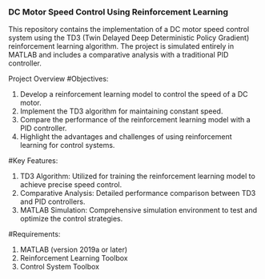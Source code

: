 ### DC Motor Speed Control Using Reinforcement Learning
This repository contains the implementation of a DC motor speed control system using the TD3 (Twin Delayed Deep Deterministic Policy Gradient) reinforcement learning algorithm. The project is simulated entirely in MATLAB and includes a comparative analysis with a traditional PID controller.

Project Overview
#Objectives:
1. Develop a reinforcement learning model to control the speed of a DC motor.
2. Implement the TD3 algorithm for maintaining constant speed.
3. Compare the performance of the reinforcement learning model with a PID controller.
4. Highlight the advantages and challenges of using reinforcement learning for control systems.

#Key Features:
1. TD3 Algorithm: Utilized for training the reinforcement learning model to achieve precise speed control.
2. Comparative Analysis: Detailed performance comparison between TD3 and PID controllers.
3. MATLAB Simulation: Comprehensive simulation environment to test and optimize the control strategies.

#Requirements:
1. MATLAB (version 2019a or later)
2. Reinforcement Learning Toolbox
3. Control System Toolbox
